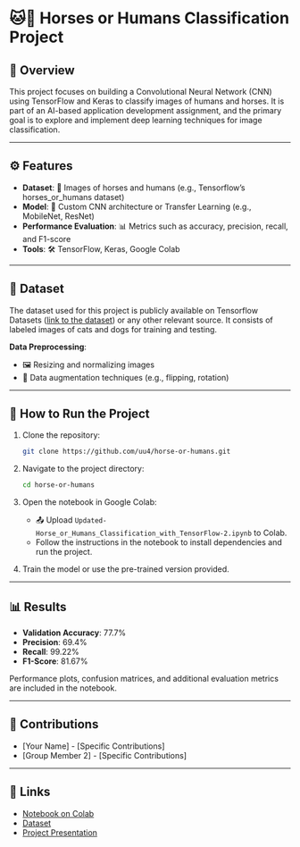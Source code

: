 # 🐱🐶 Horses or Humans Classification Project  

## 🌟 Overview  
This project focuses on building a Convolutional Neural Network (CNN) using TensorFlow and Keras to classify images of humans and horses. It is part of an AI-based application development assignment, and the primary goal is to explore and implement deep learning techniques for image classification.

---

## ⚙️ Features  
- **Dataset**: 📂 Images of horses and humans (e.g., Tensorflow’s horses_or_humans dataset)  
- **Model**: 🧠 Custom CNN architecture or Transfer Learning (e.g., MobileNet, ResNet)  
- **Performance Evaluation**: 📊 Metrics such as accuracy, precision, recall, and F1-score  
- **Tools**: 🛠️ TensorFlow, Keras, Google Colab  

---

## 📁 Dataset  
The dataset used for this project is publicly available on Tensorflow Datasets ([link to the dataset](https://www.tensorflow.org/datasets/catalog/horses_or_humans)) or any other relevant source. It consists of labeled images of cats and dogs for training and testing.  

**Data Preprocessing**:  
- 🖼️ Resizing and normalizing images  
- 🔄 Data augmentation techniques (e.g., flipping, rotation)  

---

## 🚀 How to Run the Project  
1. Clone the repository:  
   ```bash
   git clone https://github.com/uu4/horse-or-humans.git
   ```  
2. Navigate to the project directory:  
   ```bash
   cd horse-or-humans
   ```  
3. Open the notebook in Google Colab:  
   - 📤 Upload `Updated-Horse_or_Humans_Classification_with_TensorFlow-2.ipynb` to Colab.  
   - Follow the instructions in the notebook to install dependencies and run the project.  

4. Train the model or use the pre-trained version provided.  

---

## 📊 Results  
- **Validation Accuracy**: 77.7%  
- **Precision**: 69.4%
- **Recall**: 99.22%
- **F1-Score**: 81.67%

Performance plots, confusion matrices, and additional evaluation metrics are included in the notebook.  

---

## 🤝 Contributions  
- [Your Name] - [Specific Contributions]  
- [Group Member 2] - [Specific Contributions]  

---

## 🔗 Links  
- [Notebook on Colab](https://colab.research.google.com/drive/1e6QMYunYe29SKVlOSVgkjSyrbzAhx564?usp=share_link)  
- [Dataset](https://www.tensorflow.org/datasets/catalog/horses_or_humans)  
- [Project Presentation](#BURAYA*SUNUMUN*DRIVELINKINIFALANKOYUN)
